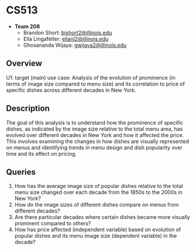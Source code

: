 # **CS513**
* **Team 208**
  * Brandon Short: bjshort2@illinois.edu
  * Ella Lingafelter: ellanl2@illinois.edu
  * Ghosananda Wijaya: gwijaya2@illinois.edu

## Overview
U1: target (main) use case: Analysis of the evolution of prominence (in terms of image size compared to menu size) and its correlation to price of specific dishes across different decades in New York.

## Description
The goal of this analysis is to understand how the prominence of specific dishes, as indicated by the image size relative to the total menu area, has evolved over different decades in New York and how it affected the price. This involves examining the changes in how dishes are visually represented on menus and identifying trends in menu design and dish popularity over time and its effect on pricing.

## Queries
1. How has the average image size of popular dishes relative to the total menu size changed over each decade from the 1850s to the 2000s in New York?
2. How do the image sizes of different dishes compare on menus from different decades?
3. Are there particular decades where certain dishes became more visually prominent compared to others?
4. How has price affected (independent variable) based on evolution of popular dishes and its menu image size (dependent variable) in the decade?
